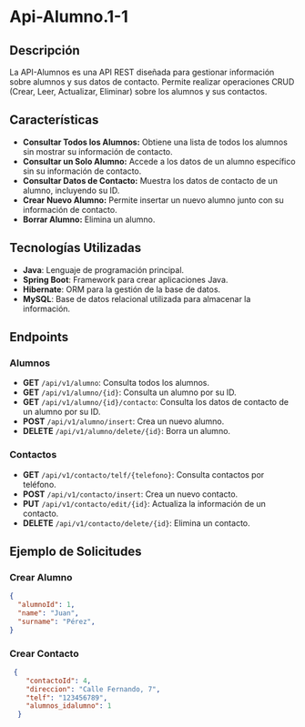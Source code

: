 # Api-Alumno.1-1

## Descripción

La API-Alumnos es una API REST diseñada para gestionar información sobre alumnos y sus datos de contacto. Permite realizar operaciones CRUD (Crear, Leer, Actualizar, Eliminar) sobre los alumnos y sus contactos.

## Características

- **Consultar Todos los Alumnos:** Obtiene una lista de todos los alumnos sin mostrar su información de contacto.
- **Consultar un Solo Alumno:** Accede a los datos de un alumno específico sin su información de contacto.
- **Consultar Datos de Contacto:** Muestra los datos de contacto de un alumno, incluyendo su ID.
- **Crear Nuevo Alumno:** Permite insertar un nuevo alumno junto con su información de contacto.
- **Borrar Alumno:** Elimina un alumno.

## Tecnologías Utilizadas

- **Java**: Lenguaje de programación principal.
- **Spring Boot**: Framework para crear aplicaciones Java.
- **Hibernate**: ORM para la gestión de la base de datos.
- **MySQL**: Base de datos relacional utilizada para almacenar la información.
  
## Endpoints

### Alumnos

- **GET** `/api/v1/alumno`: Consulta todos los alumnos.
- **GET** `/api/v1/alumno/{id}`: Consulta un alumno por su ID.
- **GET** `/api/v1/alumno/{id}/contacto`: Consulta los datos de contacto de un alumno por su ID.
- **POST** `/api/v1/alumno/insert`: Crea un nuevo alumno.
- **DELETE** `/api/v1/alumno/delete/{id}`: Borra un alumno.

### Contactos

- **GET** `/api/v1/contacto/telf/{telefono}`: Consulta contactos por teléfono.
- **POST** `/api/v1/contacto/insert`: Crea un nuevo contacto.
- **PUT** `/api/v1/contacto/edit/{id}`: Actualiza la información de un contacto.
- **DELETE** `/api/v1/contacto/delete/{id}`: Elimina un contacto.

## Ejemplo de Solicitudes

### Crear Alumno

```json
{
  "alumnoId": 1,
  "name": "Juan",
  "surname": "Pérez",
}
```
### Crear Contacto

```json
 {
    "contactoId": 4,
    "direccion": "Calle Fernando, 7",
    "telf": "123456789",
    "alumnos_idalumno": 1
  }
```
